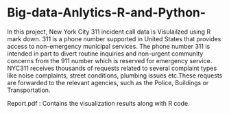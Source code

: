 # Big-data-Anlytics-R-and-Python-


In this project, New York City 311  incident call data is Visulailzed using R mark down. 311 is a phone number supported in United States that provides access to non-emergency municipal services. The phone number 311 is intended in part to divert routine inquiries and non-urgent community concerns from the 911 number which is reserved for emergency service. NYC311 receives thousands of requests related to several complaint types like noise complaints, street conditions, plumbing issues etc.These requests are forwarded to the relevant agencies, such as the Police, Buildings or Transportation.

Report.pdf : Contains the visualization results along with R code.
 
